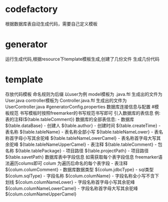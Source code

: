 # codefactory
根据数据库表自动生成代码，需要自己定义模板
# generator 
运行生成代码,根据resource下template模板生成,创建了几份文件 生成几份代码
# template 
存放代码模板 
命名规则为后缀 以user为例 model模板为 .java.ftl  生成出的文件为 User.java 
                    controller模板为 Controller.java.ftl 生成出的文件为 UserController.java
#generatorConfig.properties
数据库连接信息与配置
#模板规范
书写模板时按照freemarker的书写规范书写即可 
引入数据库的表信息 例:表的注释(${table.tableComment})
数据库的全部表信息:
    - 数据库 ${table.dataBase}
    - 创建人 ${table.author}
    - 创建时间 ${table.createTime}
    - 表名称 ${table.tableName}
    - 表名称全部小写 ${table.tableNameLower}
    - 表名称首字母小写其余驼峰 ${table.tableNameLowerCamel}
    - 表名称首字母大写其余驼峰 ${table.tableNameUpperCamel}
    - 表注释 ${table.tableComment}
    - 包名称 ${table.tablePackage}
    - 项目路径 ${table.projectPath}
    - 项目路径 ${table.savetPath}
数据库表中字段信息 如需获取每个表字段信息 freemarker语法遍历colums即可
    colum 为遍历后命名的每个表字段
    - 表注释 ${colum.columComment}
    - 数据库数据类型  ${colum.jdbcType}
    - sql类型 ${colum.sqlType}
    - 字段名称 ${colum.columName}
    - 字段名称全小写不含下划线   ${colum.columNameLower}
    - 字段名称首字母小写其余驼峰 ${colum.columNameLowerCamel}
    - 字段名称首字母大写其余驼峰 ${colum.columNameUpperCamel}
   
